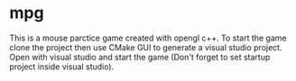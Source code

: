 # mpg

This is a mouse parctice game created with opengl c++. 
To start the game clone the project then use CMake GUI to generate a visual studio project. 
Open with visual studio and start the game (Don't forget to set startup project inside visual studio).